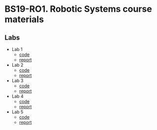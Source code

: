 # BS19-RO1. Robotic Systems course materials

## Labs
* Lab 1
    * [code](./practices/practice_1)
    * [report](https://docs.google.com/document/d/1pZvOqyn_68tlpAO8I1gy-Rnr2RdaVvSSNmjv-mb-zqQ/edit?usp=sharing)
* Lab 2
    * [code](./practices/practice_2)
    * [report](https://docs.google.com/document/d/1ND_vmDGUDCIhkiPTtmQyI8EQT5EWgPRJh2HbK8OfBYk/edit?usp=sharing)
* Lab 3
    * [code](./practices/practice_3)
    * [report](https://docs.google.com/document/d/1NAkhEz1LQcuOuRZ6YNSCaMgn-tbNtrJXGhHm5aI7QUE/edit?usp=sharing)
* Lab 4
    * [code](./practices/practice_4)
    * [report](https://docs.google.com/document/d/1avenEbYLLiIzduOCMjHf9Y_taCw-WhXEPN5QVuV1dc0/edit?usp=sharing)
* Lab 5
    * [code](./practices/practice_5)
    * [report](https://docs.google.com/document/d/1YvlcqCy4D3ovNS0rhFpzHV76RHek3i10mae8lOZD4Jg/edit#heading=h.3k3j9e4hiacr)